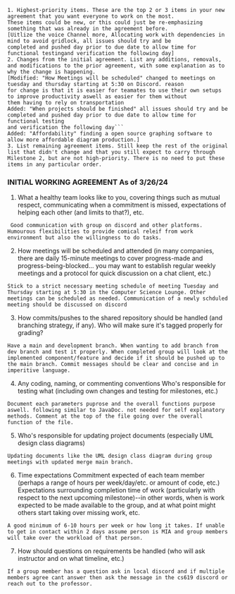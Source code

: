 
    1. Highest-priority items. These are the top 2 or 3 items in your new agreement that you want everyone to work on the most.
    These items could be new, or this could just be re-emphasizing something that was already in the agreement before.
    [Uitlize the voice Channel more, Allocating work with dependencies in mind to avoid gridlock, all issues should try and be
    completed and pushed day prior to due date to allow time for functional testingand verification the following day]
    2. Changes from the initial agreement. List any additions, removals, and modifications to the prior agreement, with some explanation as to why the change is happening.
    [Modified: "How Meetings will be scheduled" changed to meetings on tuesday and thursday starting at 5:30 on Discord. reason
    for change is that it is easier for teamates to use their own setups to improve productivity aswell as easier for them without
    them having to rely on transportation
    Added: "When projects should be finished" all issues should try and be completed and pushed day prior to due date to allow time for functional testing
    and verification the following day```
    Added: "Affordability" finding a open source graphing software to allow more affordable diagram production.]
    3. List remaining agreement items. Still keep the rest of the original list that didn't change and that you still expect to carry through Milestone 2, but are not high-priority. There is no need to put these items in any particular order.


### INITIAL WORKING AGREEMENT As of 3/26/24 ###

1. What a healthy team looks like to you, covering things such as mutual respect, communicating when a commitment is missed, expectations of helping each other (and limits to that?), etc.
```
 Good communication with group on discord and other platforms. Humourous flexibilities to provide comical releif from work environment but also the willingness to do tasks.
```
2. How meetings will be scheduled and attended (in many companies, there are daily 15-minute meetings to cover progress-made and progress-being-blocked... you may want to establish regular weekly meetings and a protocol for quick discussion on a chat client, etc.)
```
Stick to a strict necessary meeting schedule of meeting Tuesday and Thursday starting at 5:30 in the Computer Science Lounge. Other meetings can be scheduled as needed. Communication of a newly schduled meeting should be discussed on discord
 ```

3. How commits/pushes to the shared repository should be handled (and branching strategy, if any). Who will make sure it's tagged properly for grading?
```
Have a main and development branch. When wanting to add branch from dev branch and test it properly. When completed group will look at the implemented component/feature and decide if it should be pushed up to the main branch. Commit messages should be clear and concise and in imperitive language.
```

4. Any coding, naming, or commenting conventions
Who's responsible for testing what (including own changes and testing for milestones, etc.)
```
Document each parameters puprose and the overall functions purpose aswell. following similar to JavaDoc. not needed for self explanatory methods. Comment at the top of the file going over the overall function of the file.
```

5. Who's responsible for updating project documents (especially UML design class diagrams)
```
Updating documents like the UML design class diagram during group meetings with updated merge main branch.
```

6. Time expectations
Commitment expected of each team member (perhaps a range of hours per week/day/etc. or amount of code, etc.)
Expectations surrounding completion time of work (particularly with respect to the next upcoming milestone)--in other words, when is work expected to be made available to the group, and at what point might others start taking over missing work, etc.
```
A good minimum of 6-10 hours per week or how long it takes. If unable to get in contact within 2 days assume person is MIA and group members will take over the workload of that person.
```

7. How should questions on requirements be handled (who will ask instructor and on what timeline, etc.)
```
If a group member has a question ask in local discord and if multiple members agree cant answer then ask the message in the cs619 discord or reach out to the professor.
```